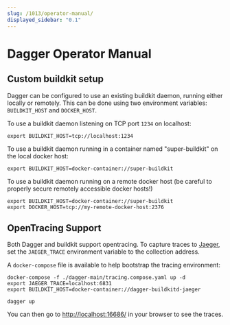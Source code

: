 ```yaml
---
slug: /1013/operator-manual/
displayed_sidebar: "0.1"
---
```


# Dagger Operator Manual

## Custom buildkit setup

Dagger can be configured to use an existing buildkit daemon, running either locally or remotely. This can be done using two environment variables: `BUILDKIT_HOST` and `DOCKER_HOST`.

To use a buildkit daemon listening on TCP port `1234` on localhost:

```shell
export BUILDKIT_HOST=tcp://localhost:1234
```

To use a buildkit daemon running in a container named "super-buildkit" on the local docker host:

```shell
export BUILDKIT_HOST=docker-container://super-buildkit
```

To use a buildkit daemon running on a remote docker host (be careful to properly secure remotely accessible docker hosts!)

```shell
export BUILDKIT_HOST=docker-container://super-buildkit
export DOCKER_HOST=tcp://my-remote-docker-host:2376
```

## OpenTracing Support

Both Dagger and buildkit support opentracing. To capture traces to
[Jaeger](https://github.com/jaegertracing/jaeger), set the `JAEGER_TRACE` environment variable to the collection address.

A `docker-compose` file is available to help bootstrap the tracing environment:

```shell
docker-compose -f ./dagger-main/tracing.compose.yaml up -d
export JAEGER_TRACE=localhost:6831
export BUILDKIT_HOST=docker-container://dagger-buildkitd-jaeger

dagger up
```

You can then go to [http://localhost:16686/](http://localhost:16686/) in your browser to see the traces.
